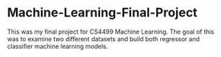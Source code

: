 # Machine-Learning-Final-Project
This was my final project for CS4499 Machine Learning. The goal of this was to examine two different datasets and build both regressor and classifier machine learning models.
